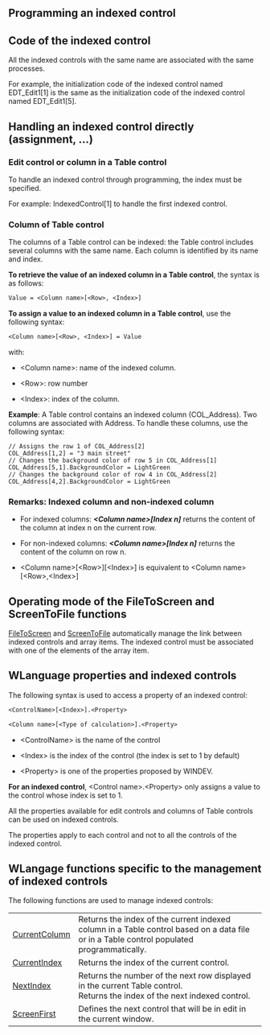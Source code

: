 
## Programming an indexed control
			



<a name="NOTE1"></a>
<a name="NOTE1_1"></a>


## Code of the indexed control
<a name="code_the_indexed_control_ELTTEXTE000216"></a>
All the indexed controls with the same name are associated with the same processes.

For example, the initialization code of the indexed control named EDT_Edit1[1] is the same as the initialization code of the indexed control named EDT_Edit1[5].

<a name="NOTE2"></a>
<a name="NOTE2_1"></a>


## Handling an indexed control directly (assignment, ...)
<a name="handling_indexed_control_directly_assignment_ELTTEXTE000240"></a>


### Edit control or column in a Table control
<a name="edit_control_column_table_control_ELTPARAGRAPHE000032"></a>

To handle an indexed control through programming, the index must be specified. 

For example: IndexedControl[1] to handle the first indexed control.
<a name="NOTE2_2"></a>


### Column of Table control
<a name="column_table_control_ELTPARAGRAPHE000047"></a>

The columns of a Table control can be indexed: the Table control includes several columns with the same name. Each column is identified by its name and index.

**To retrieve the value of an indexed column in a Table control**, the syntax is as follows:


```txt
Value = <Column name>[<Row>, <Index>]
```


**To assign a value to an indexed column in a Table control**, use the following syntax:


```txt
<Column name>[<Row>, <Index>] = Value
```


with: 

- &lt;Column name&gt;: name of the indexed column.

- &lt;Row&gt;: row number

- &lt;Index&gt;: index of the column.




**Example**: A Table control contains an indexed column (COL_Address). Two columns are associated with Address. To handle these columns, use the following syntax:


```wl
// Assigns the row 1 of COL_Address[2]
COL_Address[1,2] = "3 main street"
// Changes the background color of row 5 in COL_Address[1] 
COL_Address[5,1].BackgroundColor = LightGreen
// Changes the background color of row 4 in COL_Address[2]
COL_Address[4,2].BackgroundColor = LightGreen
```

<a name="NOTE2_3"></a>


### Remarks: Indexed column and non-indexed column
<a name="remarks_indexed_column_and_nonindexed_column_ELTPARAGRAPHE000072"></a>

- For indexed columns:
	***&lt;Column name&gt;[Index n]*** returns the content of the column at index n on the current row.

- For non-indexed columns:
	***&lt;Column name&gt;[Index n]*** returns the content of the column on row n.

- &lt;Column name&gt;[&lt;Row&gt;][&lt;Index&gt;] is equivalent to &lt;Column name&gt;[&lt;Row&gt;,&lt;Index&gt;]




<a name="NOTE3"></a>
<a name="NOTE3_1"></a>


## Operating mode of the FileToScreen and ScreenToFile functions
<a name="operating_mode_the_filetoscreen_and_screentofile_functions_ELTTEXTE000276"></a>
[FileToScreen](../WDLang4/3044210.md) and [ScreenToFile](../WDLang4/3044146.md) automatically manage the link between indexed controls and array items. The indexed control must be associated with one of the elements of the array item.

<a name="NOTE4"></a>
<a name="NOTE4_1"></a>


## WLanguage properties and indexed controls
<a name="wlanguage_properties_and_indexed_controls_ELTTEXTE000300"></a>
The following syntax is used to access a property of an indexed control:


```txt
<ControlName>[<Index>].<Property>

<Column name>[<Type of calculation>].<Property>
```


- &lt;ControlName&gt; is the name of the control

- &lt;Index&gt; is the index of the control (the index is set to 1 by default)

- &lt;Property&gt; is one of the properties proposed by WINDEV.




**For an indexed control**, &lt;Control name&gt;.&lt;Property&gt; only assigns a value to the control whose index is set to 1.

All the properties available for edit controls and columns of Table controls can be used on indexed controls.

The properties apply to each control and not to all the controls of the indexed control.

<a name="NOTE5"></a>
<a name="NOTE5_1"></a>


## WLangage functions specific to the management of indexed controls
<a name="wlangage_functions_specific_the_management_indexed_controls_ELTTEXTE000324"></a>
The following functions are used to manage indexed controls:


|   |   |
| --- | --- |
| [CurrentColumn](../WDLang1/3025006.md) | Returns the index of the current indexed column in a Table control based on a data file or in a Table control populated programmatically. |
| [CurrentIndex](../WDLang1/3025040.md) | Returns the index of the current control. |
| [NextIndex](../WDLang1/3025030.md) | Returns the number of the next row displayed in the current Table control.<br>Returns the index of the next indexed control. |
| [ScreenFirst](../WDLang1/3025039.md) | Defines the next control that will be in edit in the current window. |




